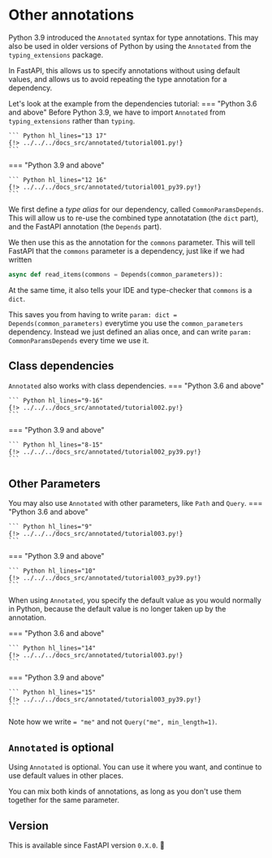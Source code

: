 # Other annotations
Python 3.9 introduced the `Annotated` syntax for type annotations. This may also be used in older versions of Python by using the `Annotated` from the `typing_extensions` package.

In FastAPI, this allows us to specify annotations without using default values, and allows us to avoid repeating the type annotation for a dependency.

Let's look at the example from the dependencies tutorial:
=== "Python 3.6 and above"
    Before Python 3.9, we have to import `Annotated` from `typing_extensions` rather than `typing`.

    ``` Python hl_lines="13 17"
    {!> ../../../docs_src/annotated/tutorial001.py!}
    ```
=== "Python 3.9 and above"

    ``` Python hl_lines="12 16"
    {!> ../../../docs_src/annotated/tutorial001_py39.py!}
    ```

We first define a _type alias_ for our dependency, called `CommonParamsDepends`. This will allow us to re-use the combined type annotatation (the `dict` part), and the FastAPI annotation (the `Depends` part).

We then use this as the annotation for the `commons` parameter. This will tell FastAPI that the `commons` parameter is a dependency, just like if we had written

```Python
async def read_items(commons = Depends(common_parameters)):
```

At the same time, it also tells your IDE and type-checker that `commons` is a `dict`.

This saves you from having to write `param: dict = Depends(common_parameters)` everytime you use the `common_parameters` dependency. Instead we just defined an alias once, and can write `param: CommonParamsDepends` every time we use it.

## Class dependencies
`Annotated` also works with class dependencies.
=== "Python 3.6 and above"

    ``` Python hl_lines="9-16"
    {!> ../../../docs_src/annotated/tutorial002.py!}
    ```
=== "Python 3.9 and above"

    ``` Python hl_lines="8-15"
    {!> ../../../docs_src/annotated/tutorial002_py39.py!}
    ```

## Other Parameters
You may also use `Annotated` with other parameters, like `Path` and `Query`.
=== "Python 3.6 and above"

    ``` Python hl_lines="9"
    {!> ../../../docs_src/annotated/tutorial003.py!}
    ```
=== "Python 3.9 and above"

    ``` Python hl_lines="10"
    {!> ../../../docs_src/annotated/tutorial003_py39.py!}
    ```

When using `Annotated`, you specify the default value as you would normally in Python, because the default value is no longer taken up by the annotation.

=== "Python 3.6 and above"

    ``` Python hl_lines="14"
    {!> ../../../docs_src/annotated/tutorial003.py!}
    ```
=== "Python 3.9 and above"

    ``` Python hl_lines="15"
    {!> ../../../docs_src/annotated/tutorial003_py39.py!}
    ```

Note how we write `= "me"` and not `Query("me", min_length=1)`.

## `Annotated` is optional
Using `Annotated` is optional. You can use it where you want, and continue to use default values in other places.

You can mix both kinds of annotations, as long as you don't use them together for the same parameter.

## Version

This is available since FastAPI version `0.X.0`. 🔖

